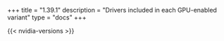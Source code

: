 +++
title = "1.39.1"
description = "Drivers included in each GPU-enabled variant"
type = "docs"
+++

{{< nvidia-versions >}}

